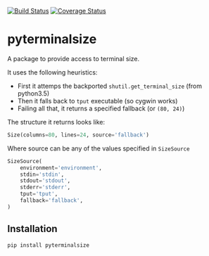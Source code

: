 [![Build Status](https://travis-ci.org/asottile/pyterminalsize.svg?branch=master)](https://travis-ci.org/asottile/pyterminalsize)
[![Coverage Status](https://img.shields.io/coveralls/asottile/pyterminalsize.svg?branch=master)](https://coveralls.io/r/asottile/pyterminalsize)

pyterminalsize
===================

A package to provide access to terminal size.

It uses the following heuristics:
- First it attemps the backported `shutil.get_terminal_size` (from python3.5)
- Then it falls back to `tput` executable (so cygwin works)
- Failing all that, it returns a specified fallback (or `(80, 24)`)

The structure it returns looks like:

```python
Size(columns=80, lines=24, source='fallback')
```

Where source can be any of the values specified in `SizeSource`

```python
SizeSource(
    environment='environment',
    stdin='stdin',
    stdout='stdout',
    stderr='stderr',
    tput='tput',
    fallback='fallback',
)
```

## Installation

`pip install pyterminalsize`
